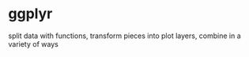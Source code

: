 ggplyr
======

split data with functions, transform pieces into plot layers, combine in a variety of ways